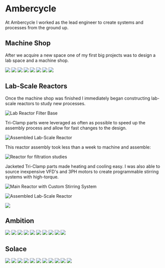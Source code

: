# Ambercycle

At Ambercycle I worked as the lead engineer to create systems and processes from the ground up. 

## Machine Shop

After we acquire a new space one of my first big projects was to design a lab space and a machine shop.

![](ambercycle/machine-shop/20190109_185042.jpg)
![](ambercycle/machine-shop/20200729_183314.jpg)
![](ambercycle/machine-shop/20200729_183319.jpg)
![](ambercycle/machine-shop/20200729_183326.jpg)
![](ambercycle/machine-shop/20200729_183329.jpg)
![](ambercycle/machine-shop/20200729_183332.jpg)
![](ambercycle/machine-shop/20200729_183335.jpg)
![](ambercycle/machine-shop/20200729_183340.jpg)


## Lab-Scale Reactors

Once the machine shop was finished I immediately began constructing lab-scale reactors to study new processes.

![Lab Reactor Filter Base](ambercycle/lab-scale-reactors/20190222_172235.jpg)

Tri-Clamp parts were leveraged as often as possible to speed up the assembly process and allow for fast changes to the design.

![Assembled Lab-Scale Reactor](ambercycle/lab-scale-reactors\20190225_192345.jpg)

This reactor assembly took less than a week to machine and assemble:

![Reactor for filtration studies](ambercycle/lab-scale-reactors/20190227_144941.jpg)

Jacketed Tri-Clamp parts made heating and cooling easy.
I was also able to source inexpensive VFD's and 3PH motors to create programmable stirring systems with high-torque.

![Main Reactor with Custom Stirring System](ambercycle/lab-scale-reactors/20190225_192348.jpg)

![Assembled Lab-Scale Reactor](ambercycle/lab-scale-reactors/20190225_192345.jpg)

![](ambercycle/lab-scale-reactors/Ambercycle-HoodReactor-1.jpg)




## Ambition

![](ambercycle/ambition/20190321_164617.jpg)
![](ambercycle/ambition/20190329_161427.jpg)
![](ambercycle/ambition/20190329_161437.jpg)
![](ambercycle/ambition/20190331_154336.jpg)
![](ambercycle/ambition/20190425_194559.jpg)
![](ambercycle/ambition/20190426_181726.jpg)
![](ambercycle/ambition/20190506_172025.jpg)
![](ambercycle/ambition/20190517_150904(0).jpg)
![](ambercycle/ambition/20190517_150913.jpg)
![](ambercycle/ambition/Pi7_Gif.gif)


## Solace

![](ambercycle/solace/20191008_201252.jpg)
![](ambercycle/solace/20191022_154650.jpg)
![](ambercycle/solace/20191031_165125.jpg)
![](ambercycle/solace/20191031_165137.jpg)
![](ambercycle/solace/20191031_165150.jpg)
![](ambercycle/solace/20191031_171859.jpg)
![](ambercycle/solace/20200220_154308.jpg)
![](ambercycle/solace/20200805_184217.jpg)
![](ambercycle/solace/20200805_184221.jpg)
![](ambercycle/solace/20200825_142905.jpg)
![](ambercycle/solace/20200828_122226.jpg)
